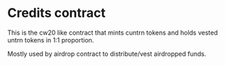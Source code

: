 # Credits contract

This is the cw20 like contract that mints cuntrn tokens and holds vested untrn tokens in 1:1 proportion.

Mostly used by airdrop contract to distribute/vest airdropped funds.
